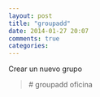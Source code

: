 ```yaml
---
layout: post
title: "groupadd"
date: 2014-01-27 20:07
comments: true
categories: 
---
```

Crear un nuevo grupo

>\# groupadd oficina

